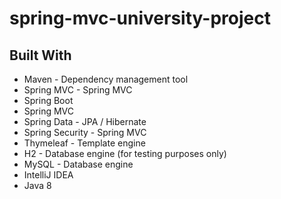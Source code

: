 # spring-mvc-university-project

## Built With

* Maven - Dependency management tool
* Spring MVC - Spring MVC
* Spring Boot
* Spring MVC
* Spring Data - JPA / Hibernate
* Spring Security - Spring MVC
* Thymeleaf - Template engine
* H2 - Database engine (for testing purposes only)
* MySQL - Database engine
* IntelliJ IDEA
* Java 8


